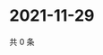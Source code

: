 # 2021-11-29

共 0 条

<!-- BEGIN WEIBO -->
<!-- 最后更新时间 Mon Nov 29 2021 09:54:30 GMT+0800 (China Standard Time) -->

<!-- END WEIBO -->
